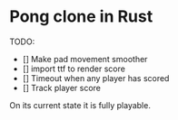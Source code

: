 #  Pong clone in Rust

TODO:
- [] Make pad movement smoother
- [] import ttf to render score
- [] Timeout when any player has scored
- [] Track player score

On its current state it is fully playable. 
